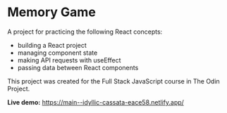 # Memory Game

A project for practicing the following React concepts:

- building a React project
- managing component state
- making API requests with useEffect
- passing data between React components

This project was created for the Full Stack JavaScript course in The Odin Project.

**Live demo:** https://main--idyllic-cassata-eace58.netlify.app/